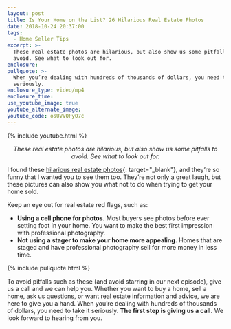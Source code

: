 ```yaml
---
layout: post
title: Is Your Home on the List? 26 Hilarious Real Estate Photos
date: 2018-10-24 20:37:00
tags:
  - Home Seller Tips
excerpt: >-
  These real estate photos are hilarious, but also show us some pitfalls to
  avoid. See what to look out for.
enclosure:
pullquote: >-
  When you’re dealing with hundreds of thousands of dollars, you need to take it
  seriously.
enclosure_type: video/mp4
enclosure_time:
use_youtube_image: true
youtube_alternate_image:
youtube_code: osUVVQFyO7c
---
```


{% include youtube.html %}

<p style="text-align: center;"><em>These real estate photos are hilarious, but also show us some pitfalls to avoid. See what to look out for.</em></p>

I found these [hilarious real estate photos](http://boredomtherapy.com/terrible-real-estate-agent-photos/){: target="_blank"}, and they’re so funny that I wanted you to see them too. They’re not only a great laugh, but these pictures can also show you what not to do when trying to get your home sold.

Keep an eye out for real estate red flags, such as:

* **Using a cell phone for photos.** Most buyers see photos before ever setting foot in your home. You want to make the best first impression with professional photography.
* **Not using a stager to make your home more appealing.** Homes that are staged and have professional photography sell for more money in less time.

{% include pullquote.html %}

To avoid pitfalls such as these (and avoid starring in our next episode), give us a call and we can help you. Whether you want to buy a home, sell a home, ask us questions, or want real estate information and advice, we are here to give you a hand. When you’re dealing with hundreds of thousands of dollars, you need to take it seriously. **The first step is giving us a call.** We look forward to hearing from you.